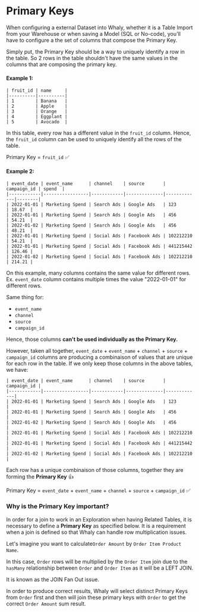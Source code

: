 # Primary Keys

When configuring a external Dataset into Whaly, whether it is a Table Import from your Warehouse or when saving a Model (SQL or No-code), you'll have to configure a the set of columns that compose the Primary Key.

Simply put, the Primary Key should be a way to uniquely identify a row in the table. So 2 rows in the table shouldn't have the same values in the columns that are composing the primary key.

#### Example 1:

```
| fruit_id | name     |
|----------|----------|
| 1        | Banana   |
| 2        | Apple    |
| 3        | Orange   |
| 4        | Eggplant |
| 5        | Avocado  |
```

In this table, every row has a different value in the `fruit_id` column. Hence, the `fruit_id` column can be used to uniquely identify all the rows of the table.

Primary Key = `fruit_id` ✅

#### Example 2:

```
| event_date | event_name      | channel    | source       | campaign_id | spend  | 
|------------|-----------------|------------|--------------|-------------|--------|
| 2022-01-01 | Marketing Spend | Search Ads | Google Ads   | 123         | 18.67  |
| 2022-01-01 | Marketing Spend | Search Ads | Google Ads   | 456         | 54.21  |
| 2022-01-02 | Marketing Spend | Search Ads | Google Ads   | 456         | 48.21  |
| 2022-01-01 | Marketing Spend | Social Ads | Facebook Ads | 102212210   | 54.21  |
| 2022-01-01 | Marketing Spend | Social Ads | Facebook Ads | 441215442   | 126.46 |
| 2022-01-02 | Marketing Spend | Social Ads | Facebook Ads | 102212210   | 214.21 |
```

On this example, many columns contains the same value for different rows. Ex. `event_date` column contains multiple times the value "2022-01-01" for different rows.

Same thing for:

* `event_name`
* `channel`&#x20;
* `source`
* `campaign_id`

Hence, those columns **can't be used individually as the Primary Key.**

However, taken all together, `event_date` + `event_name` + `channel` + `source` + `campaign_id` columns are producing a combinaison of values that are unique for each row in the table. If we only keep those columns in the above tables, we have:

```
| event_date | event_name      | channel    | source       | campaign_id |
|------------|-----------------|------------|--------------|-------------|
| 2022-01-01 | Marketing Spend | Search Ads | Google Ads   | 123         |
| 2022-01-01 | Marketing Spend | Search Ads | Google Ads   | 456         |
| 2022-01-02 | Marketing Spend | Search Ads | Google Ads   | 456         |
| 2022-01-01 | Marketing Spend | Social Ads | Facebook Ads | 102212210   |
| 2022-01-01 | Marketing Spend | Social Ads | Facebook Ads | 441215442   |
| 2022-01-02 | Marketing Spend | Social Ads | Facebook Ads | 102212210   |
```

Each row has a unique combinaison of those columns, together they are forming the **Primary Key** 👍

Primary Key = `event_date` + `event_name` + `channel` + `source` + `campaign_id` ✅

### Why is the Primary Key important?

In order for a join to work in an Exploration when having Related Tables, it is necessary to define a **Primary Key** as specified below. It is a requirement when a join is defined so that Whaly can handle row multiplication issues.

Let's imagine you want to calculate`Order Amount` by `Order Item Product Name`.&#x20;

In this case, `Order` rows will be multiplied by the `Order Item` join due to the `hasMany` relationship between `Order` and `Order Item` as it will be a LEFT JOIN.

It is known as the JOIN Fan Out issue.

In order to produce correct results, Whaly will select distinct Primary Keys from `Order` first and then will join these primary keys with `Order` to get the correct `Order Amount` sum result.

